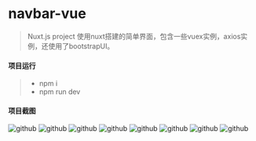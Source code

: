 # navbar-vue
> Nuxt.js project
> 使用nuxt搭建的简单界面，包含一些vuex实例，axios实例，还使用了bootstrapUI。

#### 项目运行
>* npm i
>* npm run dev

#### 项目截图

![github](http://github.com/unicorn.png "github")
![github](http://github.com/unicorn.png "github")
![github](http://github.com/unicorn.png "github")
![github](http://github.com/unicorn.png "github")
![github](http://github.com/unicorn.png "github")
![github](http://github.com/unicorn.png "github")
![github](http://github.com/unicorn.png "github")
![github](http://github.com/unicorn.png "github")
